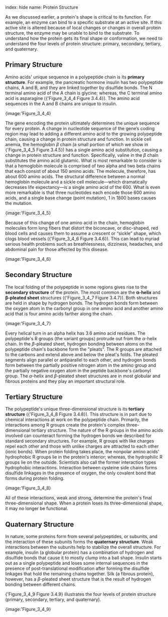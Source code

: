 index: hide
name: Protein Structure

As we discussed earlier, a protein's shape is critical to its function. For example, an enzyme can bind to a specific substrate at an active site. If this active site is altered because of local changes or changes in overall protein structure, the enzyme may be unable to bind to the substrate. To understand how the protein gets its final shape or conformation, we need to understand the four levels of protein structure: primary, secondary, tertiary, and quaternary.

## Primary Structure

Amino acids' unique sequence in a polypeptide chain is its  **primary structure**. For example, the pancreatic hormone insulin has two polypeptide chains, A and B, and they are linked together by disulfide bonds. The N terminal amino acid of the A chain is glycine; whereas, the C terminal amino acid is asparagine ({'Figure_3_4_4 Figure 3.4.4}). The amino acid sequences in the A and B chains are unique to insulin.


{image:'Figure_3_4_4}
        

The gene encoding the protein ultimately determines the unique sequence for every protein. A change in nucleotide sequence of the gene’s coding region may lead to adding a different amino acid to the growing polypeptide chain, causing a change in protein structure and function. In sickle cell anemia, the hemoglobin  *β* chain (a small portion of which we show in {'Figure_3_4_5 Figure 3.4.5}) has a single amino acid substitution, causing a change in protein structure and function. Specifically, valine in the  *β* chain substitutes the amino acid glutamic. What is most remarkable to consider is that a hemoglobin molecule is comprised of two alpha and two beta chains that each consist of about 150 amino acids. The molecule, therefore, has about 600 amino acids. The structural difference between a normal hemoglobin molecule and a sickle cell molecule—which dramatically decreases life expectancy—is a single amino acid of the 600. What is even more remarkable is that three nucleotides each encode those 600 amino acids, and a single base change (point mutation), 1 in 1800 bases causes the mutation.


{image:'Figure_3_4_5}
        

Because of this change of one amino acid in the chain, hemoglobin molecules form long fibers that distort the biconcave, or disc-shaped, red blood cells and causes them to assume a crescent or “sickle” shape, which clogs blood vessels ({'Figure_3_4_6 Figure 3.4.6}). This can lead to myriad serious health problems such as breathlessness, dizziness, headaches, and abdominal pain for those affected by this disease.


{image:'Figure_3_4_6}
        

## Secondary Structure

The local folding of the polypeptide in some regions gives rise to the  **secondary structure** of the protein. The most common are the  **α-helix** and  **β-pleated sheet** structures ({'Figure_3_4_7 Figure 3.4.7}). Both structures are held in shape by hydrogen bonds. The hydrogen bonds form between the oxygen atom in the carbonyl group in one amino acid and another amino acid that is four amino acids farther along the chain.


{image:'Figure_3_4_7}
        

Every helical turn in an alpha helix has 3.6 amino acid residues. The polypeptide's R groups (the variant groups) protrude out from the  *α*-helix chain. In the  *β*-pleated sheet, hydrogen bonding between atoms on the polypeptide chain's backbone form the "pleats". The R groups are attached to the carbons and extend above and below the pleat's folds. The pleated segments align parallel or antiparallel to each other, and hydrogen bonds form between the partially positive nitrogen atom in the amino group and the partially negative oxygen atom in the peptide backbone's carbonyl group. The  *α*-helix and  *β*-pleated sheet structures are in most globular and fibrous proteins and they play an important structural role.

## Tertiary Structure

The polypeptide's unique three-dimensional structure is its  **tertiary structure** ({'Figure_3_4_8 Figure 3.4.8}). This structure is in part due to chemical interactions at work on the polypeptide chain. Primarily, the interactions among R groups create the protein's complex three-dimensional tertiary structure. The nature of the R groups in the amino acids involved can counteract forming the hydrogen bonds we described for standard secondary structures. For example, R groups with like charges repel each other and those with unlike charges are attracted to each other (ionic bonds). When protein folding takes place, the nonpolar amino acids' hydrophobic R groups lie in the protein's interior; whereas, the hydrophilic R groups lie on the outside. Scientists also call the former interaction types hydrophobic interactions. Interaction between cysteine side chains forms disulfide linkages in the presence of oxygen, the only covalent bond that forms during protein folding.


{image:'Figure_3_4_8}
        

All of these interactions, weak and strong, determine the protein's final three-dimensional shape. When a protein loses its three-dimensional shape, it may no longer be functional.

## Quaternary Structure

In nature, some proteins form from several polypeptides, or subunits, and the interaction of these subunits forms the  **quaternary structure**. Weak interactions between the subunits help to stabilize the overall structure. For example, insulin (a globular protein) has a combination of hydrogen and disulfide bonds that cause it to mostly clump into a ball shape. Insulin starts out as a single polypeptide and loses some internal sequences in the presence of post-translational modification after forming the disulfide linkages that hold the remaining chains together. Silk (a fibrous protein), however, has a  *β*-pleated sheet structure that is the result of hydrogen bonding between different chains.

{'Figure_3_4_9 Figure 3.4.9} illustrates the four levels of protein structure (primary, secondary, tertiary, and quaternary).


{image:'Figure_3_4_9}
        

